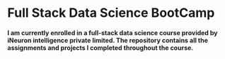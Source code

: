 # Full Stack Data Science BootCamp

#### I am currently enrolled in a full-stack data science course provided by iNeuron intelligence private limited. The repository contains all the assignments and projects I completed throughout the course.
